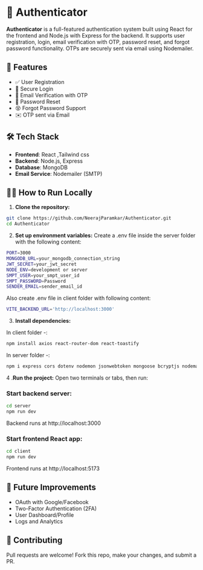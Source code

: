 # 🔐 Authenticator  
**Authenticator** is a full-featured authentication system built using React for the frontend and Node.js with Express for the backend. It supports user registration, login, email verification with OTP, password reset, and forgot password functionality. OTPs are securely sent via email using Nodemailer.  

## 🚀 Features  
- ✅ User Registration  
- 🔐 Secure Login  
- 📧 Email Verification with OTP  
- 🔁 Password Reset  
- 😵 Forgot Password Support  
- ✉️ OTP sent via Email  

## 🛠️ Tech Stack  
- **Frontend**: React ,Tailwind css 
- **Backend**: Node.js, Express  
- **Database**: MongoDB  
- **Email Service**: Nodemailer (SMTP)    

## 🧑‍💻 How to Run Locally  

1. **Clone the repository:**  
```bash
git clone https://github.com/NeerajParamkar/Authenticator.git
cd Authenticator
```
2. **Set up environment variables:**
Create a .env file inside the server folder with the following content:
```bash
PORT=3000
MONGODB_URL=your_mongodb_connection_string
JWT_SECRET=your_jwt_secret
NODE_ENV=development or server 
SMPT_USER=your_smpt_user_id
SMPT_PASSWORD=Password
SENDER_EMAIL=sender_email_id
```

Also create .env file in client folder with following content:

```bash
VITE_BACKEND_URL='http://localhost:3000'
```

3. **Install dependencies:**

In client folder -:
```bash
npm install axios react-router-dom react-toastify
```

In server folder -:
```bash
npm i express cors dotenv nodemon jsonwebtoken mongoose bcryptjs nodemailer cookie-parser
```

4 .**Run the project:**
Open two terminals or tabs, then run:

### Start backend server:
```bash
cd server
npm run dev
```

Backend runs at http://localhost:3000

### Start frontend React app:
```bash
cd client
npm run dev
```
Frontend runs at http://localhost:5173

## 🌱 Future Improvements  
- OAuth with Google/Facebook  
- Two-Factor Authentication (2FA)  
- User Dashboard/Profile  
- Logs and Analytics  

## 🤝 Contributing  
Pull requests are welcome! Fork this repo, make your changes, and submit a PR.
